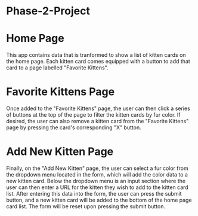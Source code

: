 # Phase-2-Project

# Home Page
This app contains data that is tranformed to show a list of kitten cards on the home page.
Each kitten card comes equipped with a button to add that card to a page labelled "Favorite Kittens".

# Favorite Kittens Page
Once added to the "Favorite Kittens" page, the user can then click a series of buttons at the top of the page to filter the kitten cards by fur color.
If desired, the user can also remove a kitten card from the "Favorite Kittens" page by pressing the card's corresponding "X" button.

# Add New Kitten Page
Finally, on the "Add New Kitten" page, the user can select a fur color from the dropdown menu located in the form, which will add the color data to a new kitten card.
Below the dropdown menu is an input section where the user can then enter a URL for the kitten they wish to add to the kitten card list.
After entering this data into the form, the user can press the submit button, and a new kitten card will be added to the bottom of the home page card list.
The form will be reset upon pressing the submit button.
